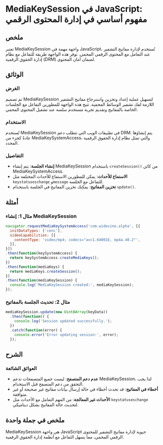 <!--
Meta Description: # MediaKeySession في JavaScript: مفهوم أساسي في إدارة المحتوى الرقمي ## ملخص تعتبر MediaKeySession واجهة مهمة في JavaScript، تُستخدم لإدارة مفاتيح الت...
Meta Keywords: mediakeysession, javascript, function, إدارة, المحتوى
-->

# MediaKeySession في JavaScript: مفهوم أساسي في إدارة المحتوى الرقمي

## ملخص
تعتبر MediaKeySession واجهة مهمة في JavaScript، تُستخدم لإدارة مفاتيح التشفير عند التعامل مع المحتوى الرقمي المحمي. توفر هذه الواجهة طريقة للتفاعل مع نظام إدارة الحقوق الرقمية (DRM) لضمان أمان المحتوى.

## الوثائق
### الغرض
تم تصميم MediaKeySession لتسهيل عملية إعداد وتخزين واسترجاع مفاتيح التشفير اللازمة لفك تشفير الوسائط المحمية. تتيح هذه الواجهة للمطورين التفاعل مع الجلسات الخاصة بالمفاتيح وتقديم تجربة مستخدم سلسة عند تشغيل المحتوى المحمي.

### الاستخدام
تُستخدم MediaKeySession في تطبيقات الويب التي تتطلب دعم DRM. يتم إنشاؤها عادةً كجزء من MediaKeySystemAccess، والتي تمثل نظام إدارة الحقوق الرقمية المحدد. 

### التفاصيل
- **إنشاء الجلسة**: يتم إنشاء MediaKeySession باستخدام `createSession()` من كائن MediaKeySystemAccess.
- **الاستماع للأحداث**: يمكن للمطورين الاستماع للأحداث المختلفة مثل `keystatuseschange` و`message` للتفاعل مع الجلسة.
- **تخزين المفاتيح**: يمكنك تخزين المفاتيح في الجلسة باستخدام `update()`.

## أمثلة
### مثال 1: إنشاء MediaKeySession
```javascript
navigator.requestMediaKeySystemAccess('com.widevine.alpha', [{
  initDataTypes: ['cenc'],
  videoCapabilities: [{
    contentType: 'video/mp4; codecs="avc1.64001E, mp4a.40.2"',
  }],
}])
.then(function(keySystemAccess) {
  return keySystemAccess.createMediaKeys();
})
.then(function(mediaKeys) {
  return mediaKeys.createSession();
})
.then(function(mediaKeySession) {
  console.log('MediaKeySession created:', mediaKeySession);
});
```

### مثال 2: تحديث الجلسة بالمفاتيح
```javascript
mediaKeySession.update(new Uint8Array(keyData))
  .then(function() {
    console.log('Session updated successfully.');
  })
  .catch(function(error) {
    console.error('Error updating session:', error);
  });
```

## الشرح
### العوائق الشائعة
- **عدم دعم المتصفح**: ليست جميع المتصفحات تدعم MediaKeySession، لذا يجب التحقق من دعم المتصفح قبل الاستخدام.
- **أخطاء في المفاتيح**: قد تحدث أخطاء في حالة إرسال بيانات مفاتيح غير صحيحة أو غير متوافقة.
- **الأحداث غير المعالجة**: من المهم التعامل مع الأحداث مثل `keystatuseschange` لتحديث حالة المفاتيح بشكل ديناميكي.

## ملخص في جملة واحدة
MediaKeySession هي واجهة JavaScript حيوية لإدارة مفاتيح التشفير للمحتوى الرقمي المحمي، مما يسهل التفاعل مع أنظمة إدارة الحقوق الرقمية.